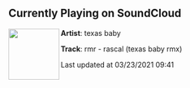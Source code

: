 ## Currently Playing on SoundCloud

[<img align="left" width="100" src="https://i1.sndcdn.com/artworks-dvAlyeT5rC5A8cgi-x4ddBA-t500x500.jpg">](https://soundcloud.com/countrynxc/rmr-rascal-texas-baby-rmx?in=saxurn/sets/real-i-ty-b/)

**Artist**: texas baby 

**Track**: rmr - rascal (texas baby rmx)

Last updated at 03/23/2021 09:41
